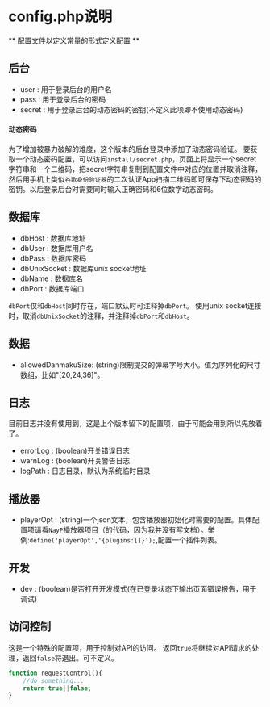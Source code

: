 # config.php说明

** 配置文件以定义常量的形式定义配置 **

## 后台

* user : 用于登录后台的用户名
* pass : 用于登录后台的密码
* secret : 用于登录后台的动态密码的密钥(不定义此项即不使用动态密码)

#### 动态密码

为了增加被暴力破解的难度，这个版本的后台登录中添加了动态密码验证。
要获取一个动态密码配置，可以访问`install/secret.php`，页面上将显示一个secret字符串和一个二维码，把secret字符串复制到配置文件中对应的位置并取消注释，然后用手机上类似`谷歌身份验证器`的二次认证App扫描二维码即可保存下动态密码的密钥。以后登录后台时需要同时输入正确密码和6位数字动态密码。


## 数据库

* dbHost : 数据库地址
* dbUser : 数据库用户名
* dbPass : 数据库密码
* dbUnixSocket : 数据库unix socket地址
* dbName : 数据库名
* dbPort : 数据库端口

`dbPort`仅和`dbHost`同时存在，端口默认时可注释掉`dbPort`。
使用unix socket连接时，取消`dbUnixSocket`的注释，并注释掉`dbPort`和`dbHost`。

## 数据

* allowedDanmakuSize: (string)限制提交的弹幕字号大小。值为序列化的尺寸数组，比如"[20,24,36]"。

## 日志
目前日志并没有使用到，这是上个版本留下的配置项，由于可能会用到所以先放着了。

* errorLog : (boolean)开关错误日志
* warnLog : (boolean)开关警告日志
* logPath : 日志目录，默认为系统临时目录

## 播放器

* playerOpt : (string)一个json文本，包含播放器初始化时需要的配置。具体配置项请看`NayP`播放器项目（的代码，因为我并没有写文档）。举例:`define('playerOpt','{plugins:[]}');`,配置一个插件列表。

## 开发

* dev : (boolean)是否打开开发模式(在已登录状态下输出页面错误报告，用于调试)

## 访问控制

这是一个特殊的配置项，用于控制对API的访问。
返回`true`将继续对API请求的处理，返回`false`将退出。可不定义。

```php
function requestControl(){
	//do something...
	return true||false;
}

```